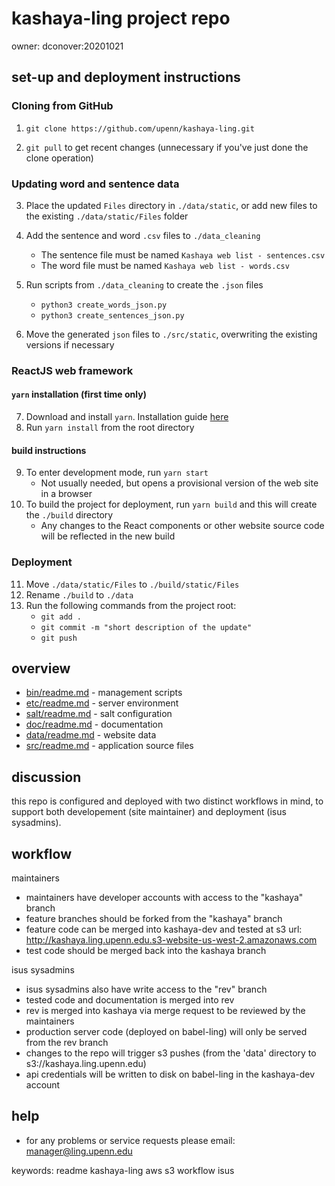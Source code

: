 # kashaya-ling project repo
owner: dconover:20201021   

## set-up and deployment instructions
### Cloning from GitHub
1. `git clone https://github.com/upenn/kashaya-ling.git`

2. `git pull` to get recent changes (unnecessary if you've just done the clone operation)

### Updating word and sentence data 
3. Place the updated `Files` directory in `./data/static`, or add new files to the existing `./data/static/Files` folder

4. Add the sentence and word `.csv` files to `./data_cleaning`
    - The sentence file must be named `Kashaya web list - sentences.csv`
    - The word file must be named `Kashaya web list - words.csv`

5. Run scripts from `./data_cleaning` to create the `.json` files
    - `python3 create_words_json.py`
    - `python3 create_sentences_json.py`

6. Move the generated `json` files to `./src/static`, overwriting the existing versions if necessary

### ReactJS web framework
#### `yarn` installation (first time only)
7. Download and install `yarn`. Installation guide [here](https://classic.yarnpkg.com/en/docs/install)
8. Run `yarn install` from the root directory

#### build instructions
9. To enter development mode, run `yarn start`
    - Not usually needed, but opens a provisional version of the web site in a browser
10. To build the project for deployment, run `yarn build` and this will create the `./build` directory
    - Any changes to the React components or other website source code will be reflected in the new build

### Deployment
11. Move `./data/static/Files` to `./build/static/Files`
12. Rename `./build` to `./data`
13. Run the following commands from the project root:
    - `git add . `
    - `git commit -m "short description of the update"`
    - `git push` 

## overview
  - [bin/readme.md](bin/readme.md) - management scripts 
  - [etc/readme.md](etc/readme.md) - server environment
  - [salt/readme.md](salt/readme.md) - salt configuration
  - [doc/readme.md](doc/readme.md) - documentation
  - [data/readme.md](data/readme.md) - website data 
  - [src/readme.md](src/readme.md) - application source files


## discussion 
this repo is configured and deployed with two distinct workflows in mind, to support both developement
(site maintainer) and deployment (isus sysadmins).


## workflow
maintainers
  - maintainers have developer accounts with access to the "kashaya" branch
  - feature branches should be forked from the "kashaya" branch 
  - feature code can be merged into kashaya-dev and tested at s3 url:
    http://kashaya.ling.upenn.edu.s3-website-us-west-2.amazonaws.com
  - test code should be merged back into the kashaya branch

isus sysadmins
  - isus sysadmins also have write access to the "rev" branch
  - tested code and documentation is merged into rev
  - rev is merged into kashaya via merge request to be reviewed by the maintainers
  - production server code (deployed on babel-ling) will only be served from the rev branch
  - changes to the repo will trigger s3 pushes (from the 'data' directory to s3://kashaya.ling.upenn.edu)
  - api credentials will be written to disk on babel-ling in the kashaya-dev account


## help
  - for any problems or service requests please email: manager@ling.upenn.edu


keywords: readme kashaya-ling aws s3 workflow isus 
